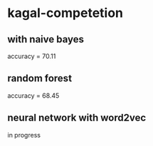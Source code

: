 # kagal-competetion

## with naive bayes
accuracy = 70.11
## random forest 
accuracy = 68.45
## neural network with word2vec
 in progress
 
